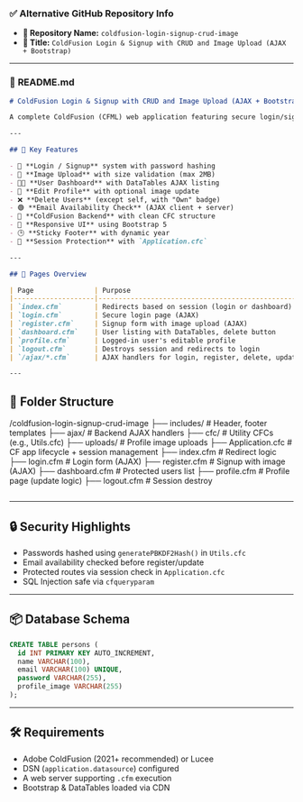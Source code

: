 ### ✅ **Alternative GitHub Repository Info**

* **🔹 Repository Name:** `coldfusion-login-signup-crud-image`
* **🔹 Title:** `ColdFusion Login & Signup with CRUD and Image Upload (AJAX + Bootstrap)`

---

### 📄 **README.md**

```md
# ColdFusion Login & Signup with CRUD and Image Upload (AJAX + Bootstrap)

A complete ColdFusion (CFML) web application featuring secure login/signup, full user CRUD operations, image upload, profile management, and session-based authentication — all with AJAX (no page reloads) and a clean Bootstrap UI.

---

## 🚀 Key Features

- 🔐 **Login / Signup** system with password hashing
- 📸 **Image Upload** with size validation (max 2MB)
- 🧑‍💼 **User Dashboard** with DataTables AJAX listing
- 📝 **Edit Profile** with optional image update
- ❌ **Delete Users** (except self, with "Own" badge)
- 🟢 **Email Availability Check** (AJAX client + server)
- 💾 **ColdFusion Backend** with clean CFC structure
- 🎨 **Responsive UI** using Bootstrap 5
- 🕒 **Sticky Footer** with dynamic year
- 🔐 **Session Protection** with `Application.cfc`

---

## 🧾 Pages Overview

| Page               | Purpose                                               |
|--------------------|--------------------------------------------------------|
| `index.cfm`        | Redirects based on session (login or dashboard)       |
| `login.cfm`        | Secure login page (AJAX)                              |
| `register.cfm`     | Signup form with image upload (AJAX)                  |
| `dashboard.cfm`    | User listing with DataTables, delete button           |
| `profile.cfm`      | Logged-in user's editable profile                     |
| `logout.cfm`       | Destroys session and redirects to login               |
| `/ajax/*.cfm`      | AJAX handlers for login, register, delete, update     |

---

```

## 📁 Folder Structure



/coldfusion-login-signup-crud-image
├── includes/             # Header, footer templates
├── ajax/                 # Backend AJAX handlers
├── cfc/                  # Utility CFCs (e.g., Utils.cfc)
├── uploads/              # Profile image uploads
├── Application.cfc       # CF app lifecycle + session management
├── index.cfm             # Redirect logic
├── login.cfm             # Login form (AJAX)
├── register.cfm          # Signup with image (AJAX)
├── dashboard.cfm         # Protected users list
├── profile.cfm           # Profile page (update logic)
├── logout.cfm            # Session destroy

```
```

---

## 🔒 Security Highlights

- Passwords hashed using `generatePBKDF2Hash()` in `Utils.cfc`
- Email availability checked before register/update
- Protected routes via session check in `Application.cfc`
- SQL Injection safe via `cfqueryparam`

---

## 📦 Database Schema

```sql
CREATE TABLE persons (
  id INT PRIMARY KEY AUTO_INCREMENT,
  name VARCHAR(100),
  email VARCHAR(100) UNIQUE,
  password VARCHAR(255),
  profile_image VARCHAR(255)
);
````

---

## 🛠️ Requirements

* Adobe ColdFusion (2021+ recommended) or Lucee
* DSN (`application.datasource`) configured
* A web server supporting `.cfm` execution
* Bootstrap & DataTables loaded via CDN


